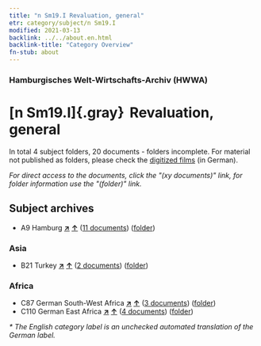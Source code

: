```yaml
---
title: "n Sm19.I Revaluation, general"
etr: category/subject/n Sm19.I
modified: 2021-03-13
backlink: ../../about.en.html
backlink-title: "Category Overview"
fn-stub: about
---
```


### Hamburgisches Welt-Wirtschafts-Archiv (HWWA)
# [n Sm19.I]{.gray}&#8201; Revaluation, general&#160; 





In total 4 subject folders, 20 documents - folders incomplete.
For material not published as folders, please check the [digitized films](/film/h1_sh) (in German).

_For direct access to the documents, click the "(xy documents)" link, for folder information use the "(folder)" link._

## Subject archives


- A9 Hamburg [**&nearr;**](../../../geo/i/140905/about.en.html "Hamburg (all folders)") [**&uarr;**](../../../geo/about.en.html#A9 "Country category system") (<a href="https://pm20.zbw.eu/dfgview/sh/140905,145805" title="about: Hamburg : Revaluation, general" target="_blank">11 documents</a>) ([folder](http://purl.org/pressemappe20/folder/sh/140905,145805))

### Asia

- B21 Turkey [**&nearr;**](../../../geo/i/141111/about.en.html "Turkey (all folders)") [**&uarr;**](../../../geo/about.en.html#B21 "Country category system") (<a href="https://pm20.zbw.eu/dfgview/sh/141111,145805" title="about: Turkey : Revaluation, general" target="_blank">2 documents</a>) ([folder](http://purl.org/pressemappe20/folder/sh/141111,145805))

### Africa

- C87 German South-West Africa [**&nearr;**](../../../geo/i/141450/about.en.html "German South-West Africa (all folders)") [**&uarr;**](../../../geo/about.en.html#C87 "Country category system") (<a href="https://pm20.zbw.eu/dfgview/sh/141450,145805" title="about: German South-West Africa : Revaluation, general" target="_blank">3 documents</a>) ([folder](http://purl.org/pressemappe20/folder/sh/141450,145805))
- C110 German East Africa [**&nearr;**](../../../geo/i/141471/about.en.html "German East Africa (all folders)") [**&uarr;**](../../../geo/about.en.html#C110 "Country category system") (<a href="https://pm20.zbw.eu/dfgview/sh/141471,145805" title="about: German East Africa : Revaluation, general" target="_blank">4 documents</a>) ([folder](http://purl.org/pressemappe20/folder/sh/141471,145805))


_* The English category label is an unchecked automated translation of the German label._


